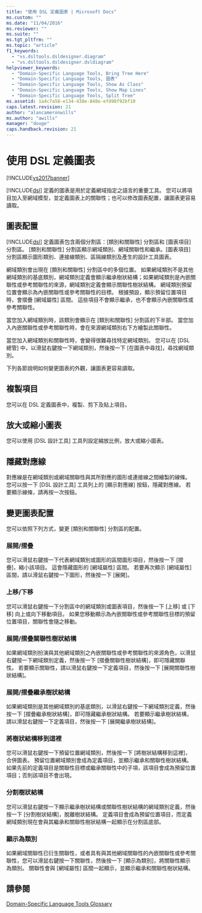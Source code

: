 ```yaml
---
title: "使用 DSL 定義圖表 | Microsoft Docs"
ms.custom: ""
ms.date: "11/04/2016"
ms.reviewer: ""
ms.suite: ""
ms.tgt_pltfrm: ""
ms.topic: "article"
f1_keywords: 
  - "vs.dsltools.dsldesigner.diagram"
  - "vs.dsltools.dsldesigner.dsldiagram"
helpviewer_keywords: 
  - "Domain-Specific Language Tools, Bring Tree Here"
  - "Domain-Specific Language Tools, 圖表"
  - "Domain-Specific Language Tools, Show As Class"
  - "Domain-Specific Language Tools, Show Map Lines"
  - "Domain-Specific Language Tools, Split Tree"
ms.assetid: 1a4c7a58-e134-438e-848e-efd98f92bf10
caps.latest.revision: 21
author: "alancameronwills"
ms.author: "awills"
manager: "douge"
caps.handback.revision: 21
---
```

# 使用 DSL 定義圖表
[!INCLUDE[vs2017banner](../code-quality/includes/vs2017banner.md)]

[!INCLUDE[dsl](../modeling/includes/dsl_md.md)] 定義的圖表是用於定義網域指定之語言的重要工具。  您可以將項目加入至網域模型，並定義圖表上的關聯性；也可以修改圖表配置，讓圖表更容易讀取。  
  
## 圖表配置  
 [!INCLUDE[dsl](../modeling/includes/dsl_md.md)] 定義圖表包含兩個分割區：\[類別和關聯性\] 分割區和 \[圖表項目\] 分割區。  \[類別和關聯性\] 分割區顯示網域類別、網域關聯性和繼承。\[圖表項目\] 分割區顯示圖形類別、連接線類別、區隔線類別及產生的設計工具圖表。  
  
 網域類別會出現在 \[類別和關聯性\] 分割區中的多個位置。  如果網域類別不是其他網域類別的基底類別，網域類別定義會顯示繼承樹狀結構；如果網域類別是內嵌關聯性或參考關聯性的來源，網域類別定義會顯示關聯性樹狀結構。  網域類別預留位置會顯示為內嵌關聯性或參考關聯性的目標。  根據預設，顯示預留位置項目時，會摺疊 \[網域屬性\] 區間。  這些項目不會顯示繼承，也不會顯示內嵌關聯性或參考關聯性。  
  
 當您加入網域類別時，該類別會顯示在 \[類別和關聯性\] 分割區的下半部。  當您加入內嵌關聯性或參考關聯性時，會在來源網域類別右下方繪製此關聯性。  
  
 當您加入網域類別和關聯性時，會變得很難尋找特定網域類別。  您可以在 \[DSL 總管\] 中，以滑鼠右鍵按一下網域類別，然後按一下 \[在圖表中尋找\]，尋找網域類別。  
  
 下列各節說明如何變更圖表的外觀，讓圖表更容易讀取。  
  
## 複製項目  
 您可以在 DSL 定義圖表中，複製、剪下及貼上項目。  
  
## 放大或縮小圖表  
 您可以使用 \[DSL 設計工具\] 工具列設定縮放比例，放大或縮小圖表。  
  
## 隱藏對應線  
 對應線是在網域類別或網域關聯性與其所對應的圖形或連接線之間繪製的線條。  您可以按一下 \[DSL 設計工具\] 工具列上的 \[顯示對應線\] 按鈕，隱藏對應線。  若要顯示線條，請再按一次按鈕。  
  
## 變更圖表配置  
 您可以依照下列方式，變更 \[類別和關聯性\] 分割區的配置。  
  
### 展開\/摺疊  
 您可以滑鼠右鍵按一下代表網域類別或圖形的區間圖形項目，然後按一下 \[摺疊\]，縮小該項目。  這會隱藏圖形的 \[網域屬性\] 區間。  若要再次顯示 \[網域屬性\] 區間，請以滑鼠右鍵按一下圖形，然後按一下 \[展開\]。  
  
### 上移\/下移  
 您可以滑鼠右鍵按一下分割區中的網域類別或圖表項目，然後按一下 \[上移\] 或 \[下移\] 向上或向下移動項目。  如果您移動顯示為內嵌關聯性或參考關聯性目標的預留位置項目，關聯性會隨之移動。  
  
### 展開\/摺疊關聯性樹狀結構  
 如果網域類別扮演與其他網域類別之內嵌關聯性或參考關聯性的來源角色，以滑鼠右鍵按一下網域類別定義，然後按一下 \[摺疊關聯性樹狀結構\]，即可隱藏關聯性。  若要顯示關聯性，請以滑鼠右鍵按一下定義項目，然後按一下 \[展開關聯性樹狀結構\]。  
  
### 展開\/摺疊繼承樹狀結構  
 如果網域類別是其他網域類別的基底類別，以滑鼠右鍵按一下網域類別定義，然後按一下 \[摺疊繼承樹狀結構\]，即可隱藏繼承樹狀結構。  若要顯示繼承樹狀結構，請以滑鼠右鍵按一下定義項目，然後按一下 \[展開繼承樹狀結構\]。  
  
### 將樹狀結構移到這裡  
 您可以滑鼠右鍵按一下預留位置網域類別，然後按一下 \[將樹狀結構移到這裡\]，合併圖表。  預留位置網域類別會成為定義項目，並顯示繼承和關聯性樹狀結構。  如果先前的定義項目是關聯性目標或繼承關聯性中的子項，該項目會成為預留位置項目；否則該項目不會出現。  
  
### 分割樹狀結構  
 您可以滑鼠右鍵按一下顯示繼承樹狀結構或關聯性樹狀結構的網域類別定義，然後按一下 \[分割樹狀結構\]，脫離樹狀結構。  定義項目會成為預留位置項目，而定義網域類別現在會與其繼承和關聯性樹狀結構一起顯示在分割區底部。  
  
### 顯示為類別  
 如果網域關聯性已衍生關聯性，或者具有與其他網域關聯性的內嵌關聯性或參考關聯性，您可以滑鼠右鍵按一下關聯性，然後按一下 \[顯示為類別\]，將關聯性顯示為類別。  關聯性會與 \[網域屬性\] 區間一起顯示，並顯示繼承和關聯性樹狀結構。  
  
## 請參閱  
 [Domain\-Specific Language Tools Glossary](http://msdn.microsoft.com/zh-tw/ca5e84cb-a315-465c-be24-76aa3df276aa)